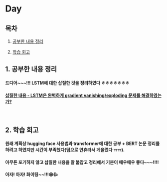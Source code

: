 <!--
구조
*
    *
        * <br>
            &nbsp; - &nbsp; <br>
                &nbsp;&nbsp;&nbsp;&nbsp; ‣ &nbsp; <br>
                    &nbsp;&nbsp;&nbsp;&nbsp;&nbsp;&nbsp;&nbsp;&nbsp; * &nbsp; <br>
-->

# Day 

## 목차 

1. [공부한 내용 정리](#1-공부한-내용-정리)

2. [학습 회고](#2-학습-회고)

## 1. 공부한 내용 정리

#### 드디어~~~!!! LSTM에 대한 삽질한 것을 정리하였다 ㅎㅎㅎㅎㅎㅎㅎ 
#### [삽질한 내용 - LSTM은 완벽하게 gradient vanishing/exploding 문제를 해결하였는가?](../../week7/day34/day34.md)

<br>

## 2. 학습 회고

#### 원래 계획상 hugging face 사용법과 transformer에 대한 공부 + BERT 논문 정리를 하려고 하였지만 시간이 부족했다(덤으로 연휴라서 게을렀다 ㅠㅠ). 
#### 아무튼 포기하지 않고 삽질한 내용을 잘 붙잡고 정리해서 기분이 매우매우 좋다~~~!!!!
#### 아자! 아자! 화이팅~~!!!😆👍
<br>